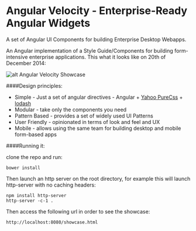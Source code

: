 Angular Velocity - Enterprise-Ready Angular Widgets
=================
A set of Angular UI Components for building Enterprise Desktop Webapps.

An Angular implementation of a Style Guide/Components for building form-intensive enterprise applications. This what it looks like on 20th of December 2014:

![alt Angular Velocity Showcase](https://s3-us-west-1.amazonaws.com/angularjs-freelance/AngularVelocityShowcase-small.png)


####Design principles:

-  Simple - Just a set of angular directives - Angular + [Yahoo PureCss](http://http://purecss.io/) + [lodash](https://lodash.com/)
- Modular - take only the components you need
- Pattern Based - provides a set of widely used UI Patterns 
- User Friendly - opinionated in terms of look and feel and UX 
- Mobile - allows using the same team for building desktop and mobile form-based apps

####Running it:

clone the repo and run:

    bower install

Then launch an http server on the root directory, for example this will launch http-server with no caching headers:

    npm install http-server
    http-server -c-1 .

Then access the following url in order to see the showcase:

    http://localhost:8080/showcase.html

